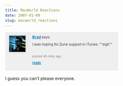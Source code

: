 ```yaml
---
title: MacWorld Reactions
date: 2007-01-09
slug: macworld_reactions
---
```

<p><img src="/assets/img/zunesupport.jpg" width="371" height="128" class="imgcenter" /></p>

<p>I guess you can&#8217;t please everyone.</p>